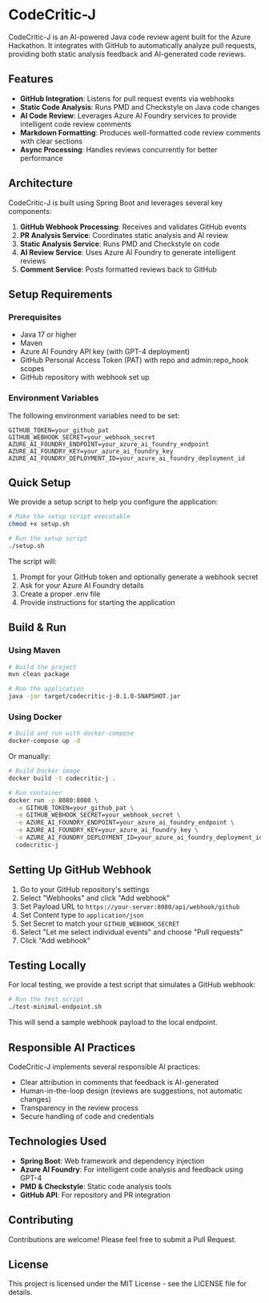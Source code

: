 # CodeCritic-J

CodeCritic-J is an AI-powered Java code review agent built for the Azure Hackathon. It integrates with GitHub to automatically analyze pull requests, providing both static analysis feedback and AI-generated code reviews.

## Features

- **GitHub Integration**: Listens for pull request events via webhooks
- **Static Code Analysis**: Runs PMD and Checkstyle on Java code changes
- **AI Code Review**: Leverages Azure AI Foundry services to provide intelligent code review comments
- **Markdown Formatting**: Produces well-formatted code review comments with clear sections
- **Async Processing**: Handles reviews concurrently for better performance

## Architecture

CodeCritic-J is built using Spring Boot and leverages several key components:

1. **GitHub Webhook Processing**: Receives and validates GitHub events
2. **PR Analysis Service**: Coordinates static analysis and AI review
3. **Static Analysis Service**: Runs PMD and Checkstyle on code
4. **AI Review Service**: Uses Azure AI Foundry to generate intelligent reviews
5. **Comment Service**: Posts formatted reviews back to GitHub

## Setup Requirements

### Prerequisites

- Java 17 or higher
- Maven
- Azure AI Foundry API key (with GPT-4 deployment)
- GitHub Personal Access Token (PAT) with repo and admin:repo_hook scopes
- GitHub repository with webhook set up

### Environment Variables

The following environment variables need to be set:

```
GITHUB_TOKEN=your_github_pat
GITHUB_WEBHOOK_SECRET=your_webhook_secret
AZURE_AI_FOUNDRY_ENDPOINT=your_azure_ai_foundry_endpoint
AZURE_AI_FOUNDRY_KEY=your_azure_ai_foundry_key
AZURE_AI_FOUNDRY_DEPLOYMENT_ID=your_azure_ai_foundry_deployment_id
```

## Quick Setup

We provide a setup script to help you configure the application:

```bash
# Make the setup script executable
chmod +x setup.sh

# Run the setup script
./setup.sh
```

The script will:
1. Prompt for your GitHub token and optionally generate a webhook secret
2. Ask for your Azure AI Foundry details
3. Create a proper .env file
4. Provide instructions for starting the application

## Build & Run

### Using Maven

```bash
# Build the project
mvn clean package

# Run the application
java -jar target/codecritic-j-0.1.0-SNAPSHOT.jar
```

### Using Docker

```bash
# Build and run with docker-compose
docker-compose up -d
```

Or manually:

```bash
# Build Docker image
docker build -t codecritic-j .

# Run container
docker run -p 8080:8080 \
  -e GITHUB_TOKEN=your_github_pat \
  -e GITHUB_WEBHOOK_SECRET=your_webhook_secret \
  -e AZURE_AI_FOUNDRY_ENDPOINT=your_azure_ai_foundry_endpoint \
  -e AZURE_AI_FOUNDRY_KEY=your_azure_ai_foundry_key \
  -e AZURE_AI_FOUNDRY_DEPLOYMENT_ID=your_azure_ai_foundry_deployment_id \
  codecritic-j
```

## Setting Up GitHub Webhook

1. Go to your GitHub repository's settings
2. Select "Webhooks" and click "Add webhook"
3. Set Payload URL to `https://your-server:8080/api/webhook/github`
4. Set Content type to `application/json`
5. Set Secret to match your `GITHUB_WEBHOOK_SECRET`
6. Select "Let me select individual events" and choose "Pull requests"
7. Click "Add webhook"

## Testing Locally

For local testing, we provide a test script that simulates a GitHub webhook:

```bash
# Run the test script
./test-minimal-endpoint.sh
```

This will send a sample webhook payload to the local endpoint.

## Responsible AI Practices

CodeCritic-J implements several responsible AI practices:

- Clear attribution in comments that feedback is AI-generated
- Human-in-the-loop design (reviews are suggestions, not automatic changes)
- Transparency in the review process
- Secure handling of code and credentials

## Technologies Used

- **Spring Boot**: Web framework and dependency injection
- **Azure AI Foundry**: For intelligent code analysis and feedback using GPT-4
- **PMD & Checkstyle**: Static code analysis tools
- **GitHub API**: For repository and PR integration

## Contributing

Contributions are welcome! Please feel free to submit a Pull Request.

## License

This project is licensed under the MIT License - see the LICENSE file for details. 